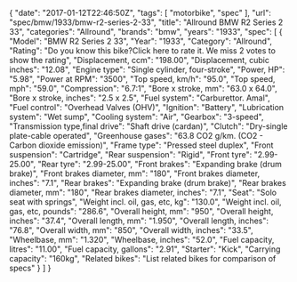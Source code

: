 {
    "date": "2017-01-12T22:46:50Z",
    "tags": [
        "motorbike",
        "spec"
    ],
    "url": "spec\/bmw\/1933\/bmw-r2-series-2-33",
    "title": "Allround BMW R2 Series 2 33",
    "categories": "Allround",
    "brands": "bmw",
    "years": "1933",
    "spec": [
        {
            "Model": "BMW R2 Series 2 33",
            "Year": "1933",
            "Category": "Allround",
            "Rating": "Do you know this bike?Click here to rate it. We miss 2 votes to show the rating",
            "Displacement, ccm": "198.00",
            "Displacement, cubic inches": "12.08",
            "Engine type": "Single cylinder, four-stroke",
            "Power, HP": "5.98",
            "Power at RPM": "3500",
            "Top speed, km\/h": "95.0",
            "Top speed, mph": "59.0",
            "Compression": "6.7:1",
            "Bore x stroke, mm": "63.0 x 64.0",
            "Bore x stroke, inches": "2.5 x 2.5",
            "Fuel system": "Carburettor. Amal",
            "Fuel control": "Overhead Valves (OHV)",
            "Ignition": "Battery",
            "Lubrication system": "Wet sump",
            "Cooling system": "Air",
            "Gearbox": "3-speed",
            "Transmission type,final drive": "Shaft drive (cardan)",
            "Clutch": "Dry-single plate-cable operated",
            "Greenhouse gases": "63.8 CO2 g\/km. (CO2 - Carbon dioxide emission)",
            "Frame type": "Pressed steel duplex",
            "Front suspension": "Cartridge",
            "Rear suspension": "Rigid",
            "Front tyre": "2.99-25.00",
            "Rear tyre": "2.99-25.00",
            "Front brakes": "Expanding brake (drum brake)",
            "Front brakes diameter, mm": "180",
            "Front brakes diameter, inches": "7.1",
            "Rear brakes": "Expanding brake (drum brake)",
            "Rear brakes diameter, mm": "180",
            "Rear brakes diameter, inches": "7.1",
            "Seat": "Solo seat with springs",
            "Weight incl. oil, gas, etc, kg": "130.0",
            "Weight incl. oil, gas, etc, pounds": "286.6",
            "Overall height, mm": "950",
            "Overall height, inches": "37.4",
            "Overall length, mm": "1.950",
            "Overall length, inches": "76.8",
            "Overall width, mm": "850",
            "Overall width, inches": "33.5",
            "Wheelbase, mm": "1.320",
            "Wheelbase, inches": "52.0",
            "Fuel capacity, litres": "11.00",
            "Fuel capacity, gallons": "2.91",
            "Starter": "Kick",
            "Carrying capacity": "160kg",
            "Related bikes": "List related bikes for comparison of specs"
        }
    ]
}